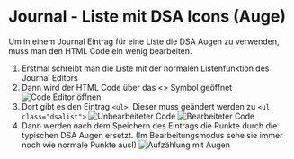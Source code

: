 # Journal - Liste mit DSA Icons (Auge)

Um in einem Journal Eintrag für eine Liste die DSA Augen zu verwenden, muss man den HTML Code ein wenig bearbeiten.
1. Erstmal schreibt man die Liste mit der normalen Listenfunktion des Journal Editors
2. Dann wird der HTML Code über das <> Symbol geöffnet
![Code Editor öffnen](https://user-images.githubusercontent.com/80099175/111586701-85504400-87c1-11eb-866e-797795f27e80.png)
3. Dort gibt es den Eintrag `<ul>`. Dieser muss geändert werden zu `<ul class="dsalist">`
![Unbearbeiteter Code](https://user-images.githubusercontent.com/80099175/111586842-ba5c9680-87c1-11eb-809e-a3add93bb472.png)
![Bearbeiteter Code](https://user-images.githubusercontent.com/80099175/111587070-fee83200-87c1-11eb-965c-6bb4d57b06e1.png)
4. Dann werden nach dem Speichern des Eintrags die Punkte durch die typischen DSA Augen ersetzt. (Im Bearbeitungsmodus sehe sie immer noch wie normale Punkte aus!)
![Aufzählung mit Augen](https://user-images.githubusercontent.com/80099175/111587169-20e1b480-87c2-11eb-9ef2-5f27421364fe.png)
